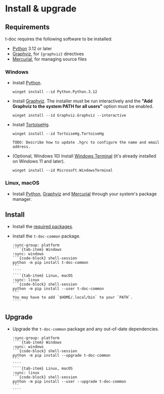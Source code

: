 <!-- Copyright 2024 Caroline Blank <caro@c-space.org> -->
<!-- Copyright 2024 Remy Blank <remy@c-space.org> -->
<!-- SPDX-License-Identifier: MIT -->

# Install & upgrade

## Requirements

t-doc requires the following software to be installed:

- [Python](https://www.python.org/) 3.12 or later
- [Graphviz](https://graphviz.org/), for `{graphviz}` directives
- [Mercurial](https://www.mercurial-scm.org/), for managing source files

### Windows

- Install [Python](https://www.python.org/).
  ```{code-block} shell-session
  winget install --id Python.Python.3.12
  ```

- Install [Graphviz](https://graphviz.org/). The installer must be run
  interactively and the **"Add Graphviz to the system PATH for all users"**
  option must be enabled.
  ```{code-block} shell-session
  winget install --id Graphviz.Graphviz --interactive
  ```

- Install [TortoiseHg](https://tortoisehg.bitbucket.io/).
  ```{code-block} shell-session
  winget install --id TortoiseHg.TortoiseHg
  ```

  ```{admonition} TODO
  TODO: Describe how to update .hgrc to configure the name and email address.
  ```

- (Optional, Windows 10) Install
  [Windows Terminal](https://github.com/microsoft/terminal) (it's already
  installed on Windows 11 and later).
  ```{code-block} shell-session
  winget install --id Microsoft.WindowsTerminal
  ```

### Linux, macOS

- Install [Python](https://www.python.org/), [Graphviz](https://graphviz.org/)
  and [Mercurial](https://www.mercurial-scm.org/) through your system's package
  manager.

## Install

- Install the [required packages](#requirements).

- Install the `t-doc-common` package.
  `````{tab-set}
  :sync-group: platform
  ````{tab-item} Windows
  :sync: windows
  ```{code-block} shell-session
  python -m pip install t-doc-common
  ```
  ````
  ````{tab-item} Linux, macOS
  :sync: linux
  ```{code-block} shell-session
  python -m pip install --user t-doc-common
  ```
  You may have to add `$HOME/.local/bin` to your `PATH`.
  ````
  `````

## Upgrade

- Upgrade the `t-doc-common` package and any out-of-date dependencies.
  `````{tab-set}
  :sync-group: platform
  ````{tab-item} Windows
  :sync: windows
  ```{code-block} shell-session
  python -m pip install --upgrade t-doc-common
  ```
  ````
  ````{tab-item} Linux, macOS
  :sync: linux
  ```{code-block} shell-session
  python -m pip install --user --upgrade t-doc-common
  ```
  ````
  `````
